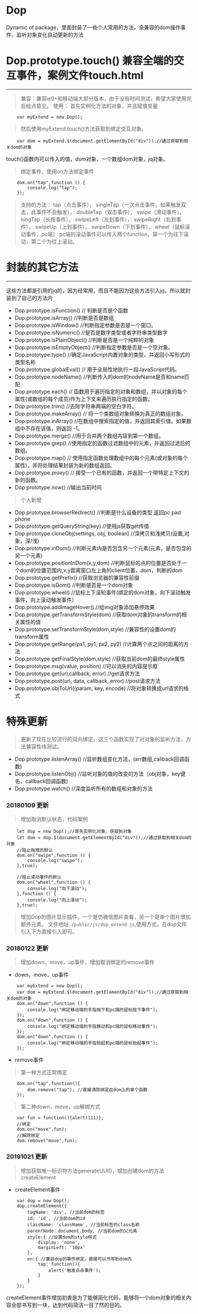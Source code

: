 # Dop
Dynamic of package，里面封装了一些个人常用的方法，全兼容的dom操作事件，监听对象变化自动更新的方法

# Dop.prototype.touch() 兼容全端的交互事件，案例文件touch.html
-----------------------
>兼容：兼容ie9+和移动端大部分版本，由于没有时间测试，希望大家使用完后给点意见。
>使用：
>首先实例化方法的对象，并且赋值变量
```
    var myExtend = new Dop();
```
>然后使用myExtend.touch()方法获取到绑定交互对象。
```
    var dom = myExtend.$(document.getElementById("div"));//通过获取到相关dom的对象
```
touch()函数内可以传入的值，dom对象，一个数组dom对象，jq对象。
>绑定事件，使用on方法绑定事件
```
    dom.on("tap",function () {
        console.log("tap");
    });
```
>支持的方法：
tap（点击事件），
singleTap（一次点击事件，如果触发双击，此事件不会触发），
doubleTap（双击事件），
swipe（滑动事件），
longTap（长按事件），
swipeLeft（左划事件），
swipeRight（右划事件），
swipeUp（上划事件），
swipeDown（下划事件），
wheel（鼠标滚动事件，pc端）
>pc端的滚动事件可以传入两个function，第一个为往下滚动，第二个为往上滚动。

# 封装的其它方法
---------------------------------
这些方法都是引用的jq的，因为经常用，而且不能因为这些方法引入jq，所以就封装到了自己的方法内

- Dop.prototype.isFunction() // 判断是否是个函数
- Dop.prototype.isArray() //判断是否是数组
- Dop.prototype.isWindow() //判断指定参数是否是一个窗口。
- Dop.prototype.isNumeric() //是否是数字类型或者字符串类型数字
- Dop.prototype.isPlainObject() //判断是否是一个纯粹的对象
- Dop.prototype.isEmptyObject() //判断指定参数是否是一个空对象。
- Dop.prototype.type() //确定JavaScript内置对象的类型，并返回小写形式的类型名称
- Dop.prototype.globalEval() // 用于全局性地执行一段JavaScript代码。
- Dop.prototype.nodeName() //判断传入的dom的nodeName是否和name匹配
- Dop.prototype.each() // 函数用于遍历指定的对象和数组，并以对象的每个属性(或数组的每个成员)作为上下文来遍历执行指定的函数。
- Dop.prototype.trim() //去除字符串两端的空白字符。
- Dop.prototype.makeArray() // 将一个类数组对象转换为真正的数组对象。
- Dop.prototype.inArray() //在数组中搜索指定的值，并返回其索引值。如果数组中不存在该值，则返回 -1。
- Dop.prototype.merge() //用于合并两个数组内容到第一个数组。
- Dop.prototype.grep() //使用指定的函数过滤数组中的元素，并返回过滤后的数组。
- Dop.prototype.map() // 使用指定函数处理数组中的每个元素(或对象的每个属性)，并将处理结果封装为新的数组返回。
- Dop.prototype.proxy() // 接受一个已有的函数，并返回一个带特定上下文的新的函数。
- Dop.prototype.now() //输出当前时间

> 个人新增

- Dop.prototype.browserRedirect() //判断是什么设备的类型 返回pc pad phone
- Dop.prototype.getQueryString(key) //使用js获取get传值
- Dop.prototype.cloneObj(settings, obj, boolean) //深拷贝和浅拷贝(设置,对象，深/浅)
- Dop.prototype.inDom() //判断元素内是否包含另一个元素(元素，是否包含的另一个元素)
- Dop.prototype.positionInDom(x,y,dom) //判断鼠标的点的位置是否处于一个dom的位置范围内,x,y距离窗口左上角的client位置，dom，判断的dom
- Dop.prototype.getPrefix() //获取浏览器的兼容性前缀
- Dop.prototype.isDom() //判断是否是一个dom对象
- Dop.prototype.wheel() //鼠标上下滚轮事件(绑定的dom对象，向下滚动触发事件，向上滚动触发事件）
- Dop.prototype.addImageHover() //给img对象添加悬停效果
- Dop.prototype.getTransformStyle(dom) //获取dom对象的transform的相关属性的值
- Dop.prototype.setTransformStyle(dom,style) //兼容性的设置dom的transform属性
- Dop.prototype.getRange(px1, py1, px2, py2) //计算两个点之间的距离的方法
- Dop.prototype.getFinalStyle(dom,style) //获取当前dom的最终style属性
- Dop.prototype.msg(value, position) //可以消失的内容提示框
- Dop.prototype.get(url,callback, error) //get请求方法
- Dop.prototype.post(url, data, callback, error) //post请求方法
- Dop.prototype.objToUrl((param, key, encode) //将对象转换成url请求的格式

# 特殊更新
> 更新了现在比较流行的双向绑定，这三个函数实现了对对象的监听方法，方法兼容性待测试。

- Dop.prototype.listenArray() //监听数组变化方法，(arr数组,callback回调函数)
- Dop.prototype.listenObj() //监听对象的值的改变的方法（obj对象，key键名，callback回调函数)
- Dop.prototype.watch() //深度监听所有的数组和对象的方法

### 20180109 更新
> 增加取消默认状态，代码案例
```
    let dop = new Dop();//首先实例化对象，获取到对象
    let dom = dop.$(document.getElementById("div"));//通过获取到相关dom的对象
    //阻止拖拽的默认
    dom.on("swipe",function () {
        console.log("swipe");
    },true); 
    
    //阻止滚动事件的默认
    dom.on("wheel",function () {
        console.log("向下滚动");
    },function () {
        console.log("向上滚动");
    },true);
```

> 增加Dop的图片显示插件，一个是仿微信图片查看，另一个是单个图片增加额外元素。
文件地址`./public/js/dop_extend.js`,使用方式，在dop文件引入下方直接引入即可。

### 20180122 更新
> 增加down，move，up事件，增加取消绑定的remove事件

- down，move，up事件
```
    var myExtend = new Dop();
    var dom = myExtend.$(document.getElementById("div"));//通过获取到相关dom的对象
    dom.on("down",function () {
        console.log("绑定移动端的手指按下和pc端的鼠标按下事件");
    });
    dom.on("down",function () {
        console.log("绑定移动端的手指移动和pc端的鼠标移动事件");
    });
    dom.on("down",function () {
        console.log("绑定移动端的手指抬起和pc端的鼠标抬起事件");
    });
```
- remove事件
> 第一种方式正常绑定
```
    dom.on("tap",function(){
        dom.remove("tap"); //直接清除绑定在dom上的单个函数
    });
```
> 第二种down，move，up解绑方式
```
    var fun = function(){alert(111)};
    //绑定
    dom.on("move",fun);
    //解除绑定
    dom.remove("move",fun);
```
### 20191021 更新
> 增加获取唯一标识符方法generateUUID，增加创建dom的方法createElement

- createElement事件
```
    var dop = new Dop();
    dop.createElement({
        tagName: 'div', //当前dom的标签
        id: 'id', //当前dom的id
        className: 'className', //当前标签的class名称
        parentNode：document.body, //当前dom的父元素
        style:{ //设置dom的style样式
            display: 'none',
            marginLeft: '10px'
        }, 
        on:{ //兼容dop的事件绑定，直接可以书写到dom内
            tap: function(){
                alert('触发点击事件');
            }
        }
    });
```
createElement事件增加初衷是为了能够简化代码，能够将一个dom对象的相关内容全部书写到一块，达到代码简洁一目了然的目的。


